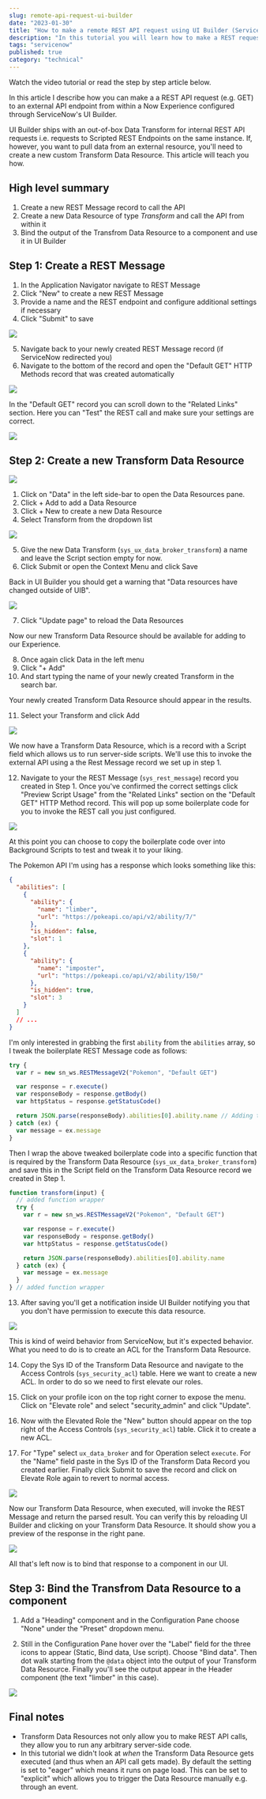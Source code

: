 ```yaml
---
slug: remote-api-request-ui-builder
date: "2023-01-30"
title: "How to make a remote REST API request using UI Builder (ServiceNow Now Experience)"
description: "In this tutorial you will learn how to make a REST request to a remote API from within UI Builder. This allows you to pull in external data resources into your Now Experience Configurable Workspace."
tags: "servicenow"
published: true
category: "technical"
---
```


<YouTube youTubeId="3SgY8E6T7oA" />

Watch the video tutorial or read the step by step article below.

In this article I describe how you can make a a REST API request (e.g. GET) to an external API endpoint from within a Now Experience configured through ServiceNow's UI Builder.

UI Builder ships with an out-of-box Data Transform for internal REST API requests i.e. requests to Scripted REST Endpoints on the same instance. If, however, you want to pull data from an external resource, you'll need to create a new custom Transform Data Resource. This article will teach you how.

## High level summary

1. Create a new REST Message record to call the API
2. Create a new Data Resource of type _Transform_ and call the API from within it
3. Bind the output of the Transfrom Data Resource to a component and use it in UI Builder

## Step 1: Create a REST Message

1. In the Application Navigator navigate to REST Message
2. Click "New" to create a new REST Message
3. Provide a name and the REST endpoint and configure additional settings if necessary
4. Click "Submit" to save

![](images/20230130152119.png)

5. Navigate back to your newly created REST Message record (if ServiceNow redirected you)
6. Navigate to the bottom of the record and open the "Default GET" HTTP Methods record that was created automatically

![](images/20230130152304.png)

In the "Default GET" record you can scroll down to the "Related Links" section. Here you can "Test" the REST call and make sure your settings are correct.

![](images/20230130152532.png)

## Step 2: Create a new Transform Data Resource

![](images/20230130144739.png)

1. Click on "Data" in the left side-bar to open the Data Resources pane.
2. Click + Add to add a Data Resource
3. Click + New to create a new Data Resource
4. Select Transform from the dropdown list

![](images/20230130145738.png)

5. Give the new Data Transform (`sys_ux_data_broker_transform`) a name and leave the Script section empty for now.
6. Click Submit or open the Context Menu and click Save

Back in UI Builder you should get a warning that "Data resources have changed outside of UIB".

![](images/20230130150545.png)

7. Click "Update page" to reload the Data Resources

Now our new Transform Data Resource should be available for adding to our Experience.

8. Once again click Data in the left menu
9. Click "+ Add"
10. And start typing the name of your newly created Transform in the search bar.

Your newly created Transform Data Resource should appear in the results.

11. Select your Transform and click Add

![](images/20230130151106.png)

We now have a Transform Data Resource, which is a record with a Script field which allows us to run server-side scripts. We'll use this to invoke the external API using a the Rest Message record we set up in step 1.

12. Navigate to your the REST Message (`sys_rest_message`) record you created in Step 1. Once you've confirmed the correct settings click "Preview Script Usage" from the "Related Links" section on the "Default GET" HTTP Method record. This will pop up some boilerplate code for you to invoke the REST call you just configured.

![](images/20230130152609.png)

At this point you can choose to copy the boilerplate code over into Background Scripts to test and tweak it to your liking.

The Pokemon API I'm using has a response which looks something like this:

```json
{
  "abilities": [
    {
      "ability": {
        "name": "limber",
        "url": "https://pokeapi.co/api/v2/ability/7/"
      },
      "is_hidden": false,
      "slot": 1
    },
    {
      "ability": {
        "name": "imposter",
        "url": "https://pokeapi.co/api/v2/ability/150/"
      },
      "is_hidden": true,
      "slot": 3
    }
  ]
  // ...
}
```

I'm only interested in grabbing the first `ability` from the `abilities` array, so I tweak the boilerplate REST Message code as follows:

```js
try {
  var r = new sn_ws.RESTMessageV2("Pokemon", "Default GET")

  var response = r.execute()
  var responseBody = response.getBody()
  var httpStatus = response.getStatusCode()

  return JSON.parse(responseBody).abilities[0].ability.name // Adding this line
} catch (ex) {
  var message = ex.message
}
```

Then I wrap the above tweaked boilerplate code into a specific function that is required by the Transform Data Resource (`sys_ux_data_broker_transform`) and save this in the Script field on the Transform Data Resource record we created in Step 1.

```js
function transform(input) {
  // added function wrapper
  try {
    var r = new sn_ws.RESTMessageV2("Pokemon", "Default GET")

    var response = r.execute()
    var responseBody = response.getBody()
    var httpStatus = response.getStatusCode()

    return JSON.parse(responseBody).abilities[0].ability.name
  } catch (ex) {
    var message = ex.message
  }
} // added function wrapper
```

13. After saving you'll get a notification inside UI Builder notifying you that you don't have permission to execute this data resource.

![](images/20230205121932.png)

This is kind of weird behavior from ServiceNow, but it's expected behavior. What you need to do is to create an ACL for the Transform Data Resource.

14. Copy the Sys ID of the Transform Data Resource and navigate to the Access Controls (`sys_security_acl`) table. Here we want to create a new ACL. In order to do so we need to first elevate our roles.

15. Click on your profile icon on the top right corner to expose the menu. Click on "Elevate role" and select "security_admin" and click "Update".

16. Now with the Elevated Role the "New" button should appear on the top right of the Access Controls (`sys_security_acl`) table. Click it to create a new ACL.

17. For "Type" select `ux_data_broker` and for Operation select `execute`. For the "Name" field paste in the Sys ID of the Transform Data Record you created earlier. Finally click Submit to save the record and click on Elevate Role again to revert to normal access.

![](images/20230205132724.png)

Now our Transform Data Resource, when executed, will invoke the REST Message and return the parsed result. You can verify this by reloading UI Builder and clicking on your Transform Data Resource. It should show you a preview of the response in the right pane.

![](images/20230205133342.png)

All that's left now is to bind that response to a component in our UI.

## Step 3: Bind the Transfrom Data Resource to a component

1. Add a "Heading" component and in the Configuration Pane choose "None" under the "Preset" dropdown menu.

2. Still in the Configuration Pane hover over the "Label" field for the three icons to appear (Static, Bind data, Use script). Choose "Bind data". Then dot walk starting from the `@data` object into the output of your Transform Data Resource. Finally you'll see the output appear in the Header component (the text "limber" in this case).

![](images/20230205133942.png)

## Final notes

- Transform Data Resources not only allow you to make REST API calls, they allow you to run any arbitrary server-side code.
- In this tutorial we didn't look at _when_ the Transform Data Resource gets executed (and thus when an API call gets made). By default the setting is set to "eager" which means it runs on page load. This can be set to "explicit" which allows you to trigger the Data Resource manually e.g. through an event.
